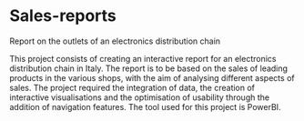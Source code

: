 # Sales-reports
Report on the outlets of an electronics distribution chain


This project consists of creating an interactive report for an electronics distribution chain in Italy. 
The report is to be based on the sales of leading products in the various shops, with the aim of analysing different aspects of sales. 
The project required the integration of data, the creation of interactive visualisations and the optimisation of usability through the addition of navigation features.
The tool used for this project is PowerBI.
